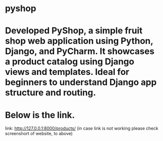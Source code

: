# pyshop
# Developed PyShop, a simple fruit shop web application using Python, Django, and PyCharm. It showcases a product catalog using Django views and templates. Ideal for beginners to understand Django app structure and routing.
# Below is the link.
link: http://127.0.0.1:8000/products/ (in case link is not working please check screenshort of website, to above) 
